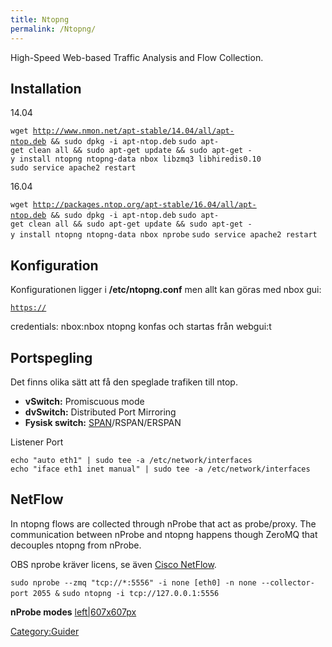 ```yaml
---
title: Ntopng
permalink: /Ntopng/
---
```


High-Speed Web-based Traffic Analysis and Flow Collection.

Installation
------------

14.04

`wget `[`http://www.nmon.net/apt-stable/14.04/all/apt-ntop.deb`](http://www.nmon.net/apt-stable/14.04/all/apt-ntop.deb)` && sudo dpkg -i apt-ntop.deb`
`sudo apt-get clean all && sudo apt-get update && sudo apt-get -y install ntopng ntopng-data nbox libzmq3 libhiredis0.10`
`sudo service apache2 restart`

16.04

`wget `[`http://packages.ntop.org/apt-stable/16.04/all/apt-ntop.deb`](http://packages.ntop.org/apt-stable/16.04/all/apt-ntop.deb)` && sudo dpkg -i apt-ntop.deb`
`sudo apt-get clean all && sudo apt-get update && sudo apt-get -y install ntopng ntopng-data nbox nprobe`
`sudo service apache2 restart`

Konfiguration
-------------

Konfigurationen ligger i **/etc/ntopng.conf** men allt kan göras med
nbox gui:

[`https://`](https://)<IP>

credentials: nbox:nbox
ntopng konfas och startas från webgui:t

Portspegling
------------

Det finns olika sätt att få den speglade trafiken till ntop.

-   **vSwitch:** Promiscuous mode
-   **dvSwitch:** Distributed Port Mirroring
-   **Fysisk switch:** [SPAN](/Cisco_SPAN "wikilink")/RSPAN/ERSPAN

Listener Port

`echo "auto eth1" | sudo tee -a /etc/network/interfaces`
`echo "iface eth1 inet manual" | sudo tee -a /etc/network/interfaces`

NetFlow
-------

In ntopng flows are collected through nProbe that act as probe/proxy.
The communication between nProbe and ntopng happens though ZeroMQ that
decouples ntopng from nProbe.

OBS nprobe kräver licens, se även [Cisco
NetFlow](/Cisco_NetFlow "wikilink").

`sudo nprobe --zmq "tcp://*:5556" -i none [eth0] -n none --collector-port 2055 &`
`sudo ntopng -i tcp://127.0.0.1:5556`

**nProbe modes** [left\|607x607px](/File:Nprobe.PNG "wikilink")

[Category:Guider](/Category:Guider "wikilink")
